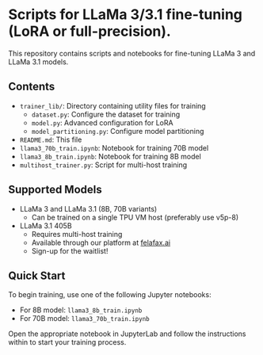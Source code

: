 # Scripts for LLaMa 3/3.1 fine-tuning (LoRA or full-precision).

This repository contains scripts and notebooks for fine-tuning LLaMa 3 and LLaMa 3.1 models.

## Contents

- `trainer_lib/`: Directory containing utility files for training
  - `dataset.py`: Configure the dataset for training
  - `model.py`: Advanced configuration for LoRA
  - `model_partitioning.py`: Configure model partitioning
- `README.md`: This file
- `llama3_70b_train.ipynb`: Notebook for training 70B model
- `llama3_8b_train.ipynb`: Notebook for training 8B model
- `multihost_trainer.py`: Script for multi-host training

## Supported Models

- LLaMa 3 and LLaMa 3.1 (8B, 70B variants)
  - Can be trained on a single TPU VM host (preferably use v5p-8)
- LLaMa 3.1 405B
  - Requires multi-host training
  - Available through our platform at [felafax.ai](https://felafax.ai)
  - Sign-up for the waitlist!

## Quick Start

To begin training, use one of the following Jupyter notebooks:

- For 8B model: `llama3_8b_train.ipynb`
- For 70B model: `llama3_70b_train.ipynb`

Open the appropriate notebook in JupyterLab and follow the instructions within to start your training process.
